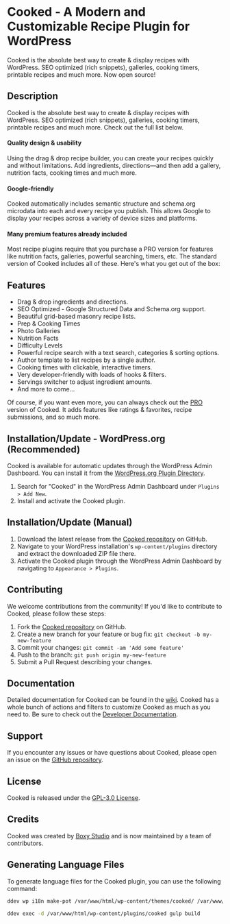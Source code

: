 # Cooked - A Modern and Customizable Recipe Plugin for WordPress

Cooked is the absolute best way to create & display recipes with WordPress. SEO optimized (rich snippets), galleries, cooking timers, printable recipes and much more. Now open source!

## Description

Cooked is the absolute best way to create & display recipes with WordPress. SEO optimized (rich snippets), galleries, cooking timers, printable recipes and much more. Check out the full list below.

#### Quality design & usability

Using the drag & drop recipe builder, you can create your recipes quickly and without limitations. Add ingredients, directions—and then add a gallery, nutrition facts, cooking times and much more.

#### Google-friendly

Cooked automatically includes semantic structure and schema.org microdata into each and every recipe you publish. This allows Google to display your recipes across a variety of device sizes and platforms.

#### Many premium features already included

Most recipe plugins require that you purchase a PRO version for features like nutrition facts, galleries, powerful searching, timers, etc. The standard version of Cooked includes all of these. Here's what you get out of the box:

## Features

* Drag & drop ingredients and directions.
* SEO Optimized - Google Structured Data and Schema.org support.
* Beautiful grid-based masonry recipe lists.
* Prep & Cooking Times
* Photo Galleries
* Nutrition Facts
* Difficulty Levels
* Powerful recipe search with a text search, categories & sorting options.
* Author template to list recipes by a single author.
* Cooking times with clickable, interactive timers.
* Very developer-friendly with loads of hooks & filters.
* Servings switcher to adjust ingredient amounts.
* And more to come...

Of course, if you want even more, you can always check out the [PRO](https://cooked.pro) version of Cooked. It adds features like ratings & favorites, recipe submissions, and so much more.

## Installation/Update - WordPress.org (Recommended)

Cooked is available for automatic updates through the WordPress Admin Dashboard. You can install it from the [WordPress.org Plugin Directory](https://wordpress.org/plugins/cooked/).

1. Search for "Cooked" in the WordPress Admin Dashboard under `Plugins > Add New`.
2. Install and activate the Cooked plugin.

## Installation/Update (Manual)

1. Download the latest release from the [Cooked repository](https://github.com/XjSv/Cooked) on GitHub.
2. Navigate to your WordPress installation's `wp-content/plugins` directory and extract the downloaded ZIP file there.
3. Activate the Cooked plugin through the WordPress Admin Dashboard by navigating to `Appearance > Plugins`.

## Contributing

We welcome contributions from the community! If you'd like to contribute to Cooked, please follow these steps:

1. Fork the [Cooked repository](https://github.com/XjSv/Cooked) on GitHub.
2. Create a new branch for your feature or bug fix: `git checkout -b my-new-feature`
3. Commit your changes: `git commit -am 'Add some feature'`
4. Push to the branch: `git push origin my-new-feature`
5. Submit a Pull Request describing your changes.

## Documentation

Detailed documentation for Cooked can be found in the [wiki](https://github.com/XjSv/Cooked/wiki).
Cooked has a whole bunch of actions and filters to customize Cooked as much as you need to. Be sure to check out the [Developer Documentation](https://github.com/XjSv/Cooked/wiki).

## Support

If you encounter any issues or have questions about Cooked, please open an issue on the [GitHub repository](https://github.com/XjSv/Cooked/issues).

## License

Cooked is released under the [GPL-3.0 License](https://github.com/XjSv/Cooked/blob/main/LICENSE).

## Credits

Cooked was created by [Boxy Studio](https://www.boxystudio.com) and is now maintained by a team of contributors.

## Generating Language Files

To generate language files for the Cooked plugin, you can use the following command:

```bash
ddev wp i18n make-pot /var/www/html/wp-content/themes/cooked/ /var/www/html/wp-content/themes/cooked/languages/cooked.pot
```

```bash
ddev exec -d /var/www/html/wp-content/plugins/cooked gulp build
```
